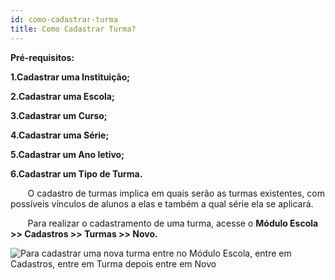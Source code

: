 ```yaml
---
id: como-cadastrar-turma
title: Como Cadastrar Turma?
---
```


**Pré-requisitos:**

**1.Cadastrar uma Instituição;**

**2.Cadastrar uma Escola;**

**3.Cadastrar um Curso;**

**4.Cadastrar uma Série;**

**5.Cadastrar um Ano letivo;**

**6.Cadastrar um Tipo de Turma.**

&nbsp;&nbsp;&nbsp;&nbsp;&nbsp;&nbsp;&nbsp;O cadastro de turmas implica em quais serão as turmas existentes, com possíveis vínculos de alunos a elas e também a qual série ela se aplicará.

&nbsp;&nbsp;&nbsp;&nbsp;&nbsp;&nbsp;&nbsp;Para realizar o cadastramento de uma turma, acesse o **Módulo Escola >> Cadastros >> Turmas >> Novo.**

![Para cadastrar uma nova turma entre no Módulo Escola, entre em Cadastros, entre em Turma depois entre em Novo](../img/treinamento-gif/cadastrar_nova_turma.gif)